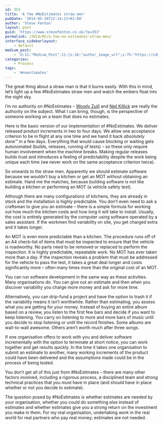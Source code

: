 ```yaml
---
id: 353
title: 'A few #NoEstimates straw men'
pubDate: '2014-05-26T22:14:21+01:00'
author: 'Steve Fenton'
layout: post
guid: 'https://www.stevefenton.co.uk/?p=353'
permalink: /2014/05/a-few-no-estimates-straw-men/
interface_sidebarlayout:
    - default
medium_post:
    - 'O:11:"Medium_Post":11:{s:16:"author_image_url";s:75:"https://cdn-images-1.medium.com/fit/c/400/400/1*eXkhfEuF41g5W_xnc_ydLA.jpeg";s:10:"author_url";s:38:"https://medium.com/@steve.fenton.co.uk";s:11:"byline_name";N;s:12:"byline_email";N;s:10:"cross_link";s:3:"yes";s:2:"id";s:12:"e21b099ffef8";s:21:"follower_notification";s:3:"yes";s:7:"license";s:19:"all-rights-reserved";s:14:"publication_id";s:2:"-1";s:6:"status";s:5:"draft";s:3:"url";s:51:"https://medium.com/@steve.fenton.co.uk/e21b099ffef8";}'
categories:
    - Process
tags:
    - '#noestimates'
---
```


The great thing about a straw man is that it burns easily. With this in mind, let’s light up a few #NoEstimates straw men and watch the embers float into the night sky.

I’m no authority on #NoEstimates – [Woody Zuill](http://zuill.us/WoodyZuill/) and [Neil Killick](http://neilkillick.com/) are really the authority on the subject. What I can bring, though, is the perspective of someone working on a team that does no estimates.

Here is the basic version of our implementation of #NoEstimates. We deliver released product increments in two to four days. We allow one acceptance criterion to be in flight at any one time and we hand it back *absolutely done*™ in a few days. Everything that would cause blocking or waiting gets autonomated (builds, releases, running of tests) – so these only require human involvement when the machine breaks. Making regular releases builds trust and introduces a feeling of predictability despite the work being unique each time (we never work on the same acceptance criterion twice).

So onwards to the straw men. Apparently we should estimate software because we wouldn’t buy a kitchen or get an MOT without obtaining an estimate. Hand me the matches, because building software is not like building a kitchen or performing an MOT (a vehicle safety test).

Although there are many configurations of kitchens, they are already in stock and the installation is highly predictable. You don’t even need to ask a craftsman to give you an estimate – there is a simple formula for working out how much the kitchen costs and how long it will take to install. Usually, the cost is entirely generated by the computer using software operated by a sales assistant. If the workmen find variability on site, you get charged extra and it takes longer.

An MOT is even more predictable than a kitchen. The procedure runs off of an A4 check-list of items that must be inspected to ensure that the vehicle is roadworthy. No parts need to be removed or replaced to perform the inspection. It is highly predictable, repeatable work. No MOT has ever taken more than a day. If the inspection reveals a problem that must be addressed for the vehicle to pass the test, it takes a great deal longer and costs significantly more – often many times more than the original cost of an MOT.

You can run software development in the same way as these activities. Many organisations do. You can give out an estimate and then when you discover variability you charge more money and ask for more time.

Alternatively, you can drip-fund a project and have the option to trash it if the variability means it isn’t worthwhile. Rather than estimating, you assess what you are getting for your money. Instead of buying an entire album based on a review, you listen to the first few bars and decide if you want to keep listening. You carry on listening to more and more bars of music until you decide to stop listening or until the record finishes. Some albums are wall-to-wall awesome. Others aren’t worth much after three songs.

If one organisation offers to work with you and deliver software incrementally with the option to terminate at short notice, you can work together and get results quickly. In the time it takes one organisation to submit an estimate to another, many working increments of the product could have been delivered and the assumptions made could be in the process of being tested.

You don’t get all of this just from #NoEstimates – there are many other factors involved, including a rigorous process, a disciplined team and strong technical practices that you must have in place (and should have in place whether or not you decide to estimate).

The question posed by #NoEstimates is whether estimates are needed by your organisation, whether you could do something else instead of estimates and whether estimates give you a strong return on the investment you make in them. For my real organisation, undertaking work in the real world for real partners who pay real money; estimates are not needed.